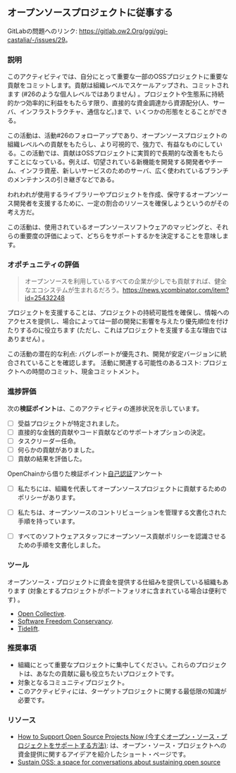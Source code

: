 ## オープンソースプロジェクトに従事する

GitLabの問題へのリンク: <https://gitlab.ow2.Org/ggi/ggi-castalia/-/issues/29>。

### 説明

このアクティビティでは、自分にとって重要な一部のOSSプロジェクトに重要な貢献をコミットします。貢献は組織レベルでスケールアップされ、コミットされます (#26のような個人レベルではありません) 。プロジェクトや生態系に持続的かつ効率的に利益をもたらす限り、直接的な資金調達から資源配分(人、サーバ、インフラストラクチャ、通信など。)まで、いくつかの形態をとることができる。

この活動は、活動#26のフォローアップであり、オープンソースプロジェクトの組織レベルへの貢献をもたらし、より可視的で、強力で、有益なものにしている。この活動では、貢献はOSSプロジェクトに実質的で長期的な改善をもたらすことになっている。例えば、切望されている新機能を開発する開発者やチーム、インフラ資産、新しいサービスのためのサーバ、広く使われているブランチのメンテナンスの引き継ぎなどである。

われわれが使用するライブラリーやプロジェクトを作成、保守するオープンソース開発者を支援するために、一定の割合のリソースを確保しようというのがその考え方だ。

この活動は、使用されているオープンソースソフトウェアのマッピングと、それらの重要度の評価によって、どちらをサポートするかを決定することを意味します。


### オポチュニティの評価

> オープンソースを利用しているすべての企業が少しでも貢献すれば、健全なエコシステムが生まれるだろう。https://news.ycombinator.com/item?id=25432248

プロジェクトを支援することは、プロジェクトの持続可能性を確保し、情報へのアクセスを提供し、場合によっては一部の開発に影響を与えたり優先順位を付けたりするのに役立ちます (ただし、これはプロジェクトを支援する主な理由ではありません) 。

この活動の潜在的な利点: バグレポートが優先され、開発が安定バージョンに統合されていることを確認します。
活動に関連する可能性のあるコスト: プロジェクトへの時間のコミット、現金コミットメント。

### 進捗評価

次の**検証ポイント**は、このアクティビティの進捗状況を示しています。
- [ ] 受益プロジェクトが特定されました。
- [ ] 直接的な金銭的貢献やコード貢献などのサポートオプションの決定。
- [ ] タスクリーダー任命。
- [ ] 何らかの貢献がありました。
- [ ] 貢献の結果を評価した。

OpenChainから借りた検証ポイント[自己認証](https://certification.openchainproject.org/)アンケート
- [ ] 私たちには、組織を代表してオープンソースプロジェクトに貢献するためのポリシーがあります。
- [ ] 私たちは、オープンソースのコントリビューションを管理する文書化された手順を持っています。
- [ ] すべてのソフトウェアスタッフにオープンソース貢献ポリシーを認識させるための手順を文書化しました。


### ツール

オープンソース・プロジェクトに資金を提供する仕組みを提供している組織もあります (対象とするプロジェクトがポートフォリオに含まれている場合は便利です) 。
* [Open Collective](https://opencollective.com/).
* [Software Freedom Conservancy](https://sfconservancy.org/).
* [Tidelift](https://tidelift.com/).

### 推奨事項

* 組織にとって重要なプロジェクトに集中してください。これらのプロジェクトは、あなたの貢献に最も役立ちたいプロジェクトです。
* 対象となるコミュニティプロジェクト。
* このアクティビティには、ターゲットプロジェクトに関する最低限の知識が必要です。


### リソース

* [How to Support Open Source Projects Now (今すぐオープン・ソース・プロジェクトをサポートする方法)](https://sourceforge.net/blog/support-open-source-projects-now/): は、オープン・ソース・プロジェクトへの資金提供に関するアイデアを紹介したショート・ページです。
* [Sustain OSS: a space for conversations about sustaining open source](https://sustainoss.org)

